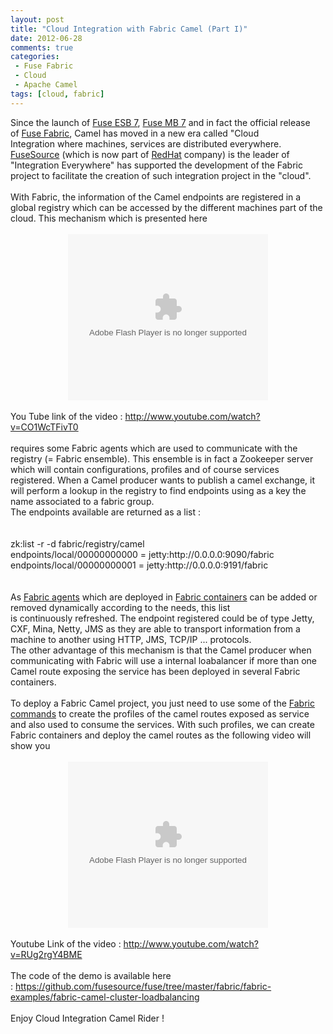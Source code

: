 ```yaml
---
layout: post
title: "Cloud Integration with Fabric Camel (Part I)"
date: 2012-06-28
comments: true
categories:
 - Fuse Fabric
 - Cloud
 - Apache Camel
tags: [cloud, fabric]
---
```


<div class='post'>
Since the launch of <a href="http://fusesource.com/products/fuse-esb-enterprise/" target="_blank">Fuse ESB 7</a>, <a href="http://fusesource.com/products/fuse-mq-enterprise/" target="_blank">Fuse MB 7</a> and in fact the official release of&nbsp;<a href="http://fuse.fusesource.org/fabric/download.html" target="_blank">Fuse Fabric</a>, Camel has moved in a new era called "Cloud Integration&nbsp;where machines, services are distributed everywhere.<br /><a href="http://www.fusesource.com/" target="_blank">FuseSource</a>&nbsp;(which is now part of <a href="http://www.redhat.com/" target="_blank">RedHat</a> company) is the leader of "Integration Everywhere" has supported the development of the Fabric project to facilitate the creation of such integration project in the "cloud".<br /><br />With Fabric, the information of the Camel endpoints are registered in a global registry which can be accessed by the different machines part of the cloud. This mechanism which is presented here<br /><br /><div class="separator" style="clear: both; text-align: center;"><object width="320" height="266" class="BLOG_video_class" id="BLOG_video-17c3ad9608687d75" classid="clsid:D27CDB6E-AE6D-11cf-96B8-444553540000" codebase="http://download.macromedia.com/pub/shockwave/cabs/flash/swflash.cab#version=6,0,40,0"><param name="movie" value="//www.youtube.com/get_player"><param name="bgcolor" value="#FFFFFF"><param name="allowfullscreen" value="true"><param name="flashvars" value="flvurl=http://redirector.googlevideo.com/videoplayback?id%3D17c3ad9608687d75%26itag%3D5%26source%3Dblogger%26app%3Dblogger%26cmo%3Dsensitive_content%253Dyes%26ip%3D0.0.0.0%26ipbits%3D0%26expire%3D1380471702%26sparams%3Did,itag,source,ip,ipbits,expire%26signature%3D8BDF83DA94DB5455AAC0B0431AEFD7FA00C619CF.A8D8C878CA6078820AFCEA3967C7598C307DEA42%26key%3Dck2&amp;iurl=http://video.google.com/ThumbnailServer2?app%3Dblogger%26contentid%3D17c3ad9608687d75%26offsetms%3D5000%26itag%3Dw160%26sigh%3DsPqzA4NdAE8ESIBjpYmAnZwqLbM&amp;autoplay=0&amp;ps=blogger"><embed src="//www.youtube.com/get_player" type="application/x-shockwave-flash" width="320" height="266" bgcolor="#FFFFFF" flashvars="flvurl=http://redirector.googlevideo.com/videoplayback?id%3D17c3ad9608687d75%26itag%3D5%26source%3Dblogger%26app%3Dblogger%26cmo%3Dsensitive_content%253Dyes%26ip%3D0.0.0.0%26ipbits%3D0%26expire%3D1380471702%26sparams%3Did,itag,source,ip,ipbits,expire%26signature%3D8BDF83DA94DB5455AAC0B0431AEFD7FA00C619CF.A8D8C878CA6078820AFCEA3967C7598C307DEA42%26key%3Dck2&iurl=http://video.google.com/ThumbnailServer2?app%3Dblogger%26contentid%3D17c3ad9608687d75%26offsetms%3D5000%26itag%3Dw160%26sigh%3DsPqzA4NdAE8ESIBjpYmAnZwqLbM&autoplay=0&ps=blogger" allowFullScreen="true" /></object></div><br />You Tube link of the video :&nbsp;<a href="http://www.youtube.com/watch?v=CO1WcTFivT0">http://www.youtube.com/watch?v=CO1WcTFivT0</a><br /><br />requires some Fabric agents which are used to communicate with the registry (= Fabric ensemble). This ensemble is in fact a Zookeeper server which will contain configurations, profiles and of course services registered. When a Camel producer wants to publish a camel exchange, it will perform a lookup in the registry to find endpoints using as a key the name associated to a fabric group.<br />The endpoints available are returned as a list :<br /><br /><br />zk:list -r -d fabric/registry/camel<br />endpoints/local/00000000000 = jetty:http://0.0.0.0:9090/fabric<br />endpoints/local/00000000001 = jetty:http://0.0.0.0:9191/fabric<br /><br /><br />As <a href="http://fuse.fusesource.org/fabric/docs/fabric-agent.html" target="_blank">Fabric agents</a> which are deployed in <a href="http://fuse.fusesource.org/fabric/docs/fabric-cloud-containers.html" target="_blank">Fabric containers</a> can be added or removed dynamically according to the needs, this list is&nbsp;continuously&nbsp;refreshed. The endpoint registered could be of type Jetty, CXF, Mina, Netty, JMS as they are able to transport information from a machine to another using HTTP, JMS, TCP/IP ... protocols.<br />The other advantage of this mechanism is that the Camel producer when communicating with Fabric will use a internal loabalancer if more than one Camel route exposing the service has been deployed in several Fabric containers.<br /><br />To deploy a Fabric Camel project, you just need to use some of the <a href="http://fuse.fusesource.org/fabric/docs/commands/commands.html" target="_blank">Fabric commands</a> to create the profiles of the camel routes exposed as service and also used to consume the services. With such profiles, we can create Fabric containers and deploy the camel routes as the following video will show you<br /><br /><div class="separator" style="clear: both; text-align: center;"><object width="320" height="266" class="BLOG_video_class" id="BLOG_video-ec547792c86cc7ac" classid="clsid:D27CDB6E-AE6D-11cf-96B8-444553540000" codebase="http://download.macromedia.com/pub/shockwave/cabs/flash/swflash.cab#version=6,0,40,0"><param name="movie" value="//www.youtube.com/get_player"><param name="bgcolor" value="#FFFFFF"><param name="allowfullscreen" value="true"><param name="flashvars" value="flvurl=http://redirector.googlevideo.com/videoplayback?id%3Dec547792c86cc7ac%26itag%3D5%26source%3Dblogger%26app%3Dblogger%26cmo%3Dsensitive_content%253Dyes%26ip%3D0.0.0.0%26ipbits%3D0%26expire%3D1380471702%26sparams%3Did,itag,source,ip,ipbits,expire%26signature%3D753800916D774327F39DDA0FAF0E75137CB3E85F.A923FB83EFFA80F15A72B5728FDDE26E19241F%26key%3Dck2&amp;iurl=http://video.google.com/ThumbnailServer2?app%3Dblogger%26contentid%3Dec547792c86cc7ac%26offsetms%3D5000%26itag%3Dw160%26sigh%3DKWQXCRxEjnKMKDumBUkF39xprmE&amp;autoplay=0&amp;ps=blogger"><embed src="//www.youtube.com/get_player" type="application/x-shockwave-flash" width="320" height="266" bgcolor="#FFFFFF" flashvars="flvurl=http://redirector.googlevideo.com/videoplayback?id%3Dec547792c86cc7ac%26itag%3D5%26source%3Dblogger%26app%3Dblogger%26cmo%3Dsensitive_content%253Dyes%26ip%3D0.0.0.0%26ipbits%3D0%26expire%3D1380471702%26sparams%3Did,itag,source,ip,ipbits,expire%26signature%3D753800916D774327F39DDA0FAF0E75137CB3E85F.A923FB83EFFA80F15A72B5728FDDE26E19241F%26key%3Dck2&iurl=http://video.google.com/ThumbnailServer2?app%3Dblogger%26contentid%3Dec547792c86cc7ac%26offsetms%3D5000%26itag%3Dw160%26sigh%3DKWQXCRxEjnKMKDumBUkF39xprmE&autoplay=0&ps=blogger" allowFullScreen="true" /></object></div><br />Youtube Link of the video :&nbsp;<a href="http://www.youtube.com/watch?v=RUg2rgY4BME">http://www.youtube.com/watch?v=RUg2rgY4BME</a><br /><br />The code of the demo is available here :&nbsp;<a href="https://github.com/fusesource/fuse/tree/master/fabric/fabric-examples/fabric-camel-cluster-loadbalancing">https://github.com/fusesource/fuse/tree/master/fabric/fabric-examples/fabric-camel-cluster-loadbalancing</a><br /><br />Enjoy Cloud Integration Camel Rider !<br /><br /></div>
